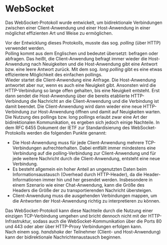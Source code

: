 # WebSocket

Das WebSocket-Protokoll wurde entwickelt, um bidirektionale Verbindungen zwischen einer Client-Anwendung und einer Host-Anwendung in einer möglichst effizienten Art und Weise zu ermöglichen.  
  
Vor der Entwicklung dieses Protokolls, musste das sog. _polling_ (über HTTP) verwendet werden.  
Polling kommt aus dem Englischen und bedeutet übersetzt: befragen oder abfragen. Das heißt, die Client-Anwendung befragt immer wieder die Host-Anwendung nach Neuigkeiten und die Host-Anwendung gibt eine Antwort bzw. eine leere Antwort zurück. Mit dem sog. _long polling_ gibt es eine etwas effizientere Möglichkeit des einfachen pollings.  
Wieder startet die Client-Anwendung eine Anfrage. Die Host-Anwendung antwortet aber nur, wenn es auch eine Neuigkeit gibt. Ansonsten wird die HTTP-Verbindung so lange offen gehalten, bis eine Neuigkeit entsteht. Erst dann sendet die Host-Anwendung über die bereits etablierte HTTP-Verbindung die Nachricht an die Client-Anwendung und die Verbindung ist damit beendet. Die Client-Anwendung wird dann wieder eine neue HTTP-Verbindung zur Host-Anwendung öffnen und damit auf Neuigkeiten warten.  
Die Nutzung des pollings bzw. long pollings erlaubt zwar eine Art der bidirektionalen Kommunikation, es ergeben sich jedoch einige Nachteile. In dem RFC 6455 Dokument der IETF zur Standardisierung des WebSocket-Protokolls werden die folgenden Punkte genannt:  
* Die Host-Anwendung muss für jede Client-Anwendung mehrere TCP-Verbindungen aufrechterhalten. Dabei entfällt immer mindestens eine Verbindung auf die polling-Verbindung zur Client-Anwendung und für jede weitere Nachricht durch die Client-Anwendung, entsteht eine neue Verbindung.
* Es besteht allgemein ein hoher Anteil an ungenutzten Daten beim Informationsaustausch (Overhead durch HTTP-Header), da die Header-Informationen immer hin und her gesendet werden. Insbesondere in einem Szenario wie einer Chat-Anwendung, kann die Größe des Headers die Größe der zu transportierenden Nachricht übersteigen.
* Client-Anwendung muss die ausgehenden Verbindungen mappen, um die Antworten der Host-Anwendung richtig zu interpretieren zu können.  
  
  
Das WebSocket-Protokoll kann diese Nachteile durch die Nutzung einer einzigen TCP-Verbindung umgehen und bricht dennoch nicht mit der HTTP-Infrastruktur, sodass auch die WebSocket-Kommunikation über die Ports 80 und 443 oder aber über HTTP-Proxy Verbindungen erfolgen kann.  
Nach einem sog. _handshake_ der Teilnehmer (Client- und Host-Anwendung) kann der bidirektionale Nachrichtenaustausch beginnen.

